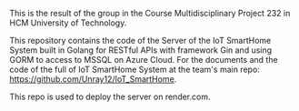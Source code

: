 This is the result of the group in the Course Multidisciplinary Project 232 in HCM University of Technology.

This repository contains the code of the Server of the IoT SmartHome System built in Golang for RESTful APIs with framework Gin and using GORM to access to MSSQL on Azure Cloud. 
For the documents and the code of the full of IoT SmartHome System at the team's main repo: https://github.com/Unray12/IoT_SmartHome.

This repo is used to deploy the server on render.com.
